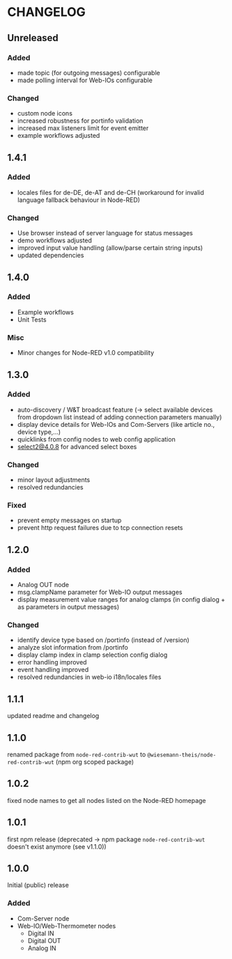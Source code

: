 # CHANGELOG

## Unreleased

### Added

- made topic (for outgoing messages) configurable
- made polling interval for Web-IOs configurable

### Changed

- custom node icons
- increased robustness for portinfo validation
- increased max listeners limit for event emitter
- example workflows adjusted

## 1.4.1

### Added

- locales files for de-DE, de-AT and de-CH (workaround for invalid language fallback behaviour in Node-RED)

### Changed

- Use browser instead of server language for status messages
- demo workflows adjusted
- improved input value handling (allow/parse certain string inputs)
- updated dependencies

## 1.4.0

### Added

- Example workflows
- Unit Tests

### Misc

- Minor changes for Node-RED v1.0 compatibility

## 1.3.0

### Added

- auto-discovery / W&T broadcast feature (-> select available devices from dropdown list instead of adding connection parameters manually)
- display device details for Web-IOs and Com-Servers (like article no., device type,...)
- quicklinks from config nodes to web config application
- [select2@4.0.8](https://select2.org/) for advanced select boxes

### Changed

- minor layout adjustments
- resolved redundancies

### Fixed

- prevent empty messages on startup
- prevent http request failures due to tcp connection resets

## 1.2.0

### Added

- Analog OUT node
- msg.clampName parameter for Web-IO output messages
- display measurement value ranges for analog clamps (in config dialog + as parameters in output messages)

### Changed

- identify device type based on /portinfo (instead of /version)
- analyze slot information from /portinfo
- display clamp index in clamp selection config dialog
- error handling improved
- event handling improved
- resolved redundancies in web-io i18n/locales files

## 1.1.1

updated readme and changelog

## 1.1.0

renamed package from `node-red-contrib-wut` to `@wiesemann-theis/node-red-contrib-wut` (npm org scoped package)

## 1.0.2

fixed node names to get all nodes listed on the Node-RED homepage

## 1.0.1

first npm release (deprecated -> npm package `node-red-contrib-wut` doesn't exist anymore (see v1.1.0))

## 1.0.0

Initial (public) release

### Added

- Com-Server node
- Web-IO/Web-Thermometer nodes
    - Digital IN
    - Digital OUT
    - Analog IN
